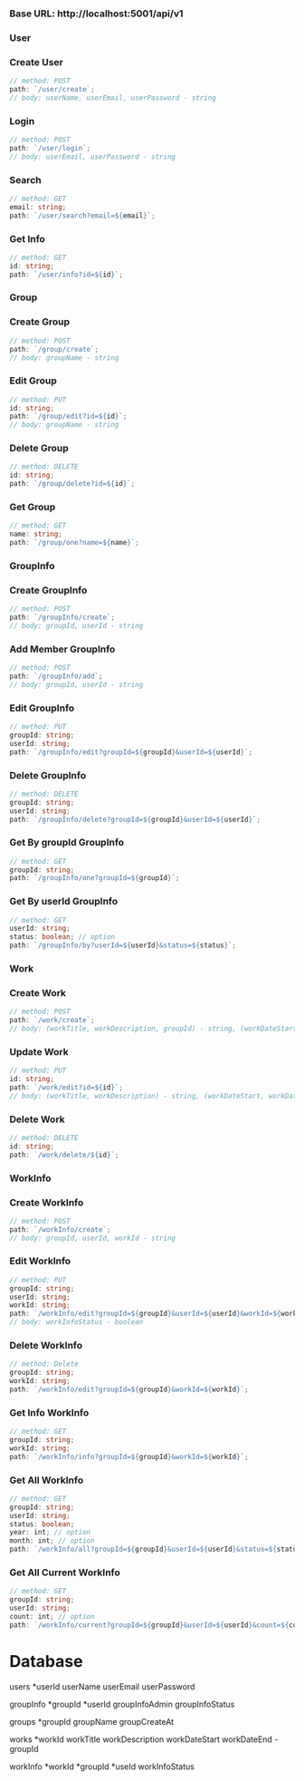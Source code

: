 ### **Base URL**: http://localhost:5001/api/v1

### User

### **Create User**

```ts
// method: POST
path: `/user/create`;
// body: userName, userEmail, userPassword - string
```

### **Login**

```ts
// method: POST
path: `/user/login`;
// body: userEmail, userPassword - string
```

### **Search**

```ts
// method: GET
email: string;
path: `/user/search?email=${email}`;
```

### **Get Info**

```ts
// method: GET
id: string;
path: `/user/info?id=${id}`;
```


### Group

### **Create Group**

```ts
// method: POST
path: `/group/create`;
// body: groupName - string
```

### **Edit Group**

```ts
// method: PUT
id: string;
path: `/group/edit?id=${id}`;
// body: groupName - string
```

### **Delete Group**

```ts
// method: DELETE
id: string;
path: `/group/delete?id=${id}`;
```

### **Get Group**

```ts
// method: GET
name: string;
path: `/group/one?name=${name}`;
```


### GroupInfo

### **Create GroupInfo**

```ts
// method: POST
path: `/groupInfo/create`;
// body: groupId, userId - string
```

### **Add Member GroupInfo**

```ts
// method: POST
path: `/groupInfo/add`;
// body: groupId, userId - string
```

### **Edit GroupInfo**

```ts
// method: PUT
groupId: string;
userId: string;
path: `/groupInfo/edit?groupId=${groupId}&userId=${userId}`;
```

### **Delete GroupInfo**

```ts
// method: DELETE
groupId: string;
userId: string;
path: `/groupInfo/delete?groupId=${groupId}&userId=${userId}`;
```

### **Get By groupId GroupInfo**

```ts
// method: GET
groupId: string;
path: `/groupInfo/one?groupId=${groupId}`;
```

### **Get By userId GroupInfo**

```ts
// method: GET
userId: string;
status: boolean; // option
path: `/groupInfo/by?userId=${userId}&status=${status}`;
```


### Work

### **Create Work**

```ts
// method: POST
path: `/work/create`;
// body: (workTitle, workDescription, groupId) - string, (workDateStart, workDateEnd) - Date
```

### **Update Work**

```ts
// method: PUT
id: string;
path: `/work/edit?id=${id}`;
// body: (workTitle, workDescription) - string, (workDateStart, workDateEnd) - Date
```

### **Delete Work**

```ts
// method: DELETE
id: string;
path: `/work/delete/${id}`;
```


### WorkInfo

### **Create WorkInfo**

```ts
// method: POST
path: `/workInfo/create`;
// body: groupId, userId, workId - string
```

### **Edit WorkInfo**

```ts
// method: PUT
groupId: string;
userId: string; 
workId: string;
path: `/workInfo/edit?groupId=${groupId}&userId=${userId}&workId=${workId}`;
// body: workInfoStatus - boolean
```

### **Delete WorkInfo**

```ts
// method: Delete
groupId: string;
workId: string;
path: `/workInfo/edit?groupId=${groupId}&workId=${workId}`;
```

### **Get Info WorkInfo**

```ts
// method: GET
groupId: string;
workId: string;
path: `/workInfo/info?groupId=${groupId}&workId=${workId}`;
```

### **Get All WorkInfo**

```ts
// method: GET
groupId: string;
userId: string; 
status: boolean;
year: int; // option
month: int; // option
path: `/workInfo/all?groupId=${groupId}&userId=${userId}&status=${status}&year=${year}&month=${month}`;
```

### **Get All Current WorkInfo**

```ts
// method: GET
groupId: string;
userId: string; 
count: int; // option
path: `/workInfo/current?groupId=${groupId}&userId=${userId}&count=${count}`;
```


# Database
users
*userId
userName
userEmail
userPassword

groupInfo
*groupId
*userId
groupInfoAdmin
groupInfoStatus

groups
*groupId
groupName
groupCreateAt

works
*workId
workTitle
workDescription
workDateStart
workDateEnd
-groupId

workInfo
*workId
*groupId
*useId
workInfoStatus